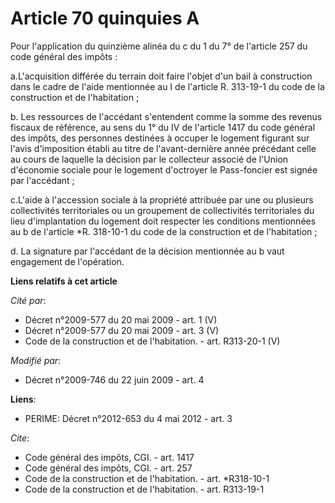 # Article 70 quinquies A

Pour l'application du quinzième alinéa du c du 1 du 7° de l'article 257 du code général des impôts : 

a.L'acquisition différée du terrain doit faire l'objet d'un bail à construction dans le cadre de l'aide mentionnée au I de
l'article R. 313-19-1 du code de la construction et de l'habitation ; 

b. Les ressources de l'accédant s'entendent comme la somme des revenus fiscaux de référence, au sens du 1° du IV de l'article
1417 du code général des impôts, des personnes destinées à occuper le logement figurant sur l'avis d'imposition établi au
titre de l'avant-dernière année précédant celle au cours de laquelle la décision par le collecteur associé de l'Union
d'économie sociale pour le logement d'octroyer le Pass-foncier est signée par l'accédant ; 

c.L'aide à l'accession sociale à la propriété attribuée par une ou plusieurs collectivités territoriales ou un groupement de
collectivités territoriales du lieu d'implantation du logement doit respecter les conditions mentionnées au b de l'article
*R. 318-10-1 du code de la construction et de l'habitation ; 

d. La signature par l'accédant de la décision mentionnée au b vaut engagement de l'opération.

**Liens relatifs à cet article**

_Cité par_:

  - Décret n°2009-577 du 20 mai 2009 - art. 1 (V)
  - Décret n°2009-577 du 20 mai 2009 - art. 3 (V)
  - Code de la construction et de l'habitation. - art. R313-20-1 (V)

_Modifié par_:

  - Décret n°2009-746 du 22 juin 2009 - art. 4

**Liens**:

  - PERIME: Décret n°2012-653 du 4 mai 2012 - art. 3

_Cite_:

  - Code général des impôts, CGI. - art. 1417
  - Code général des impôts, CGI. - art. 257
  - Code de la construction et de l'habitation. - art. *R318-10-1
  - Code de la construction et de l'habitation. - art. R313-19-1
